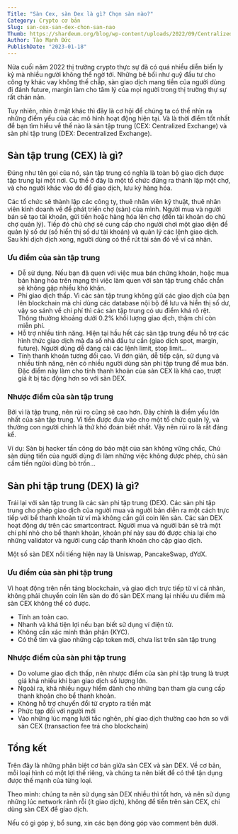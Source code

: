 ```yaml
---
Title: "Sàn Cex, sàn Dex là gì? Chọn sàn nào?"
Category: Crypto cơ bản
Slug: san-cex-san-dex-chon-san-nao
Thumb: https://shardeum.org/blog/wp-content/uploads/2022/09/Centralized-Exchange-CEX-Vs.-Decentralized-Exchange-DEX-A-Comparison.png
Author: Tào Mạnh Đức
PublishDate: "2023-01-18"
---
```


Nửa cuối năm 2022 thị trường crypto thực sự đã có quá nhiều diễn biến ly kỳ mà nhiều người không thể ngờ tới. Những bê bối như quỹ đầu tư cho công ty khác vay không thế chấp, sàn giao dịch mang tiền của người dùng đi đánh future, margin làm cho tâm lý của mọi người trong thị trường thự sự rất chán nản.

Tuy nhiên, nhìn ở mặt khác thì đây là cơ hội để chúng ta có thể nhìn ra những điểm yếu của các mô hình hoạt động hiện tại. Và là thời điểm tốt nhất để bạn tìm hiểu về thế nào là sản tập trung (CEX: Centralized Exchange) và sàn phi tập trung (DEX: Decentralized Exchange).

## Sàn tập trung (CEX) là gì?

Đúng như tên gọi của nó, sàn tập trung có nghĩa là toàn bộ giao dịch được tập trung lại một nơi. Cụ thể ở đây là một tổ chức đứng ra thành lập một chợ, và cho người khác vào đó để giao dịch, lưu ký hàng hóa.

Các tổ chức sẽ thành lập các công ty, thuê nhân viên kỹ thuật, thuê nhân viên kinh doanh về để phát triển chợ (sàn) của mình. Người mua và người bán sẽ tạo tài khoản, gửi tiền hoặc hàng hóa lên chợ (đến tài khoản do chủ chợ quản lý). Tiếp đó chủ chợ sẽ cung cấp cho người chơi một giao diện để quản lý số dư (số hiển thị số dư tài khoản) và quản lý các lệnh giao dịch. Sau khi dịch dịch xong, người dùng có thể rút tài sản đó về ví cá nhân.

### Ưu điểm của sàn tập trung

- Dễ sử dụng. Nếu bạn đã quen với việc mua bán chứng khoán, hoặc mua bán hàng hóa trên mạng thì việc làm quen với sàn tập trung chắc chắn sẽ không gặp nhiều khó khăn.
- Phí giao dịch thấp. Vì các sàn tập trung không gửi các giao dịch của bạn lên blockchain mà chỉ dùng các database nội bộ để lưu và hiển thị số dư, vậy so sánh về chi phí thì các sàn tập trung có ưu điểm khá rõ rệt. Thông thường khoảng dưới 0.2% khối lượng giao dịch, thậm chí còn miễn phí.
- Hỗ trợ nhiều tính năng. Hiện tại hầu hết các sàn tập trung đều hỗ trợ các hình thức giao dịch mà đa số nhà đầu tư cần (giao dịch spot, margin, future). Người dùng dễ dàng cài các lệnh limit, stop limit...
- Tính thanh khoản tương đối cao. Vì đơn giản, dễ tiếp cận, sử dụng và nhiều tính năng, nên có nhiều người dùng sàn phi tập trung để mua bán. Đặc điểm này làm cho tính thanh khoản của sàn CEX là khá cao, trượt giá ít bị tác động hơn so với sàn DEX.

### Nhược điểm của sàn tập trung

Bởi vì là tập trung, nên rủi ro cũng sẽ cao hơn. Đây chính là điểm yếu lớn nhất của sàn tập trung. Vì tiền được đưa vào cho một tổ chức quản lý, và thường con người chính là thứ khó đoán biết nhất. Vậy nên rủi ro là rất đáng kể.

Ví dụ: Sàn bị hacker tấn công do bảo mật của sàn không vững chắc, Chủ sàn dùng tiền của người dùng đi làm những việc không được phép, chủ sàn cầm tiền ngừoi dùng bỏ trốn...

## Sàn phi tập trung (DEX) là gì?

Trái lại với sàn tập trung là các sàn phi tập trung (DEX). Các sàn phi tập trung cho phép giao dịch của người mua và người bán diễn ra một cách trực tiếp với bể thanh khoản từ ví mà không cần gửi coin lên sàn. Các sàn DEX hoạt động dự trên các smartcontract. Người mua và người bán sẽ trả một chi phí nhỏ cho bể thanh khoản, khoản phí này sau đó được chia lại cho những validator và người cung cấp thanh khoản cho cặp giao dịch.

Một số sàn DEX nổi tiếng hiện nay là Uniswap, PancakeSwap, dYdX. 

### Ưu điểm của sàn phi tập trung

Vì hoạt động trên nền tảng blockchain, và giao dịch trực tiếp từ ví cá nhân, không phải chuyển coin lên sàn do đó sàn DEX mang lại nhiều ưu điểm mà sàn CEX không thể có được.

- Tính an toàn cao.
- Nhanh và khá tiện lợi nếu bạn biết sử dụng ví điện tử.
- Không cần xác minh thân phận (KYC).
- Có thể tìm và giao những cặp token mới, chưa list trên sàn tập trung

### Nhược điểm của sàn phi tập trung

- Do volume giao dịch thấp, nên nhược điểm của sàn phi tập trung là trượt giá khá nhiều khi bạn giao dịch số lượng lớn.
- Ngoài ra, khá nhiều nguy hiểm dành cho những bạn tham gia cung cấp thanh khoản cho bể thanh khoản.
- Không hỗ trợ chuyển đổi từ crypto ra tiền mặt
- Phức tạp đối với người mới
- Vào những lúc mạng lưới tắc nghẽn, phí giao dịch thường cao hơn so với sàn CEX (transaction fee trả cho blockchain)

## Tổng kết

Trên đây là những phân biệt cơ bản giữa sàn CEX và sàn DEX. Về cơ bản, mỗi loại hình có một lợi thế riêng, và chúng ta nên biết để có thể tận dụng được thế mạnh của từng loại.

Theo mình: chúng ta nên sử dụng sàn DEX nhiều thì tốt hơn, và nên sử dụng những lúc network rảnh rỗi (ít giao dịch), không để tiền trên sàn CEX, chỉ dùng sàn CEX để giao dịch.

Nếu có gì góp ý, bổ sung, xin các bạn đóng góp vào comment bên dưới.
